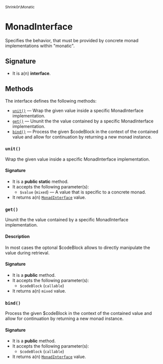 <small>Shrink0r\Monatic</small>

MonadInterface
==============

Specifies the behavior, that must be provided by concrete monad implementations within &quot;monatic&quot;.

Signature
---------

- It is a(n) **interface**.

Methods
-------

The interface defines the following methods:

- [`unit()`](#unit) &mdash; Wrap the given value inside a specific MonadInterface implementation.
- [`get()`](#get) &mdash; Ununit the the value contained by a specific MonadInterface implementation.
- [`bind()`](#bind) &mdash; Process the given $codeBlock in the context of the contained value
and allow for continuation by returning a new monad instance.

### `unit()` <a name="unit"></a>

Wrap the given value inside a specific MonadInterface implementation.

#### Signature

- It is a **public static** method.
- It accepts the following parameter(s):
    - `$value` (`mixed`) &mdash; A value that is specific to a concrete monad.
- It returns a(n) [`MonadInterface`](../../Shrink0r/Monatic/MonadInterface.md) value.

### `get()` <a name="get"></a>

Ununit the the value contained by a specific MonadInterface implementation.

#### Description

In most cases the optonal $codeBlock allows to directly manipulate the value during retrieval.

#### Signature

- It is a **public** method.
- It accepts the following parameter(s):
    - `$codeBlock` (`callable`)
- It returns a(n) `mixed` value.

### `bind()` <a name="bind"></a>

Process the given $codeBlock in the context of the contained value
and allow for continuation by returning a new monad instance.

#### Signature

- It is a **public** method.
- It accepts the following parameter(s):
    - `$codeBlock` (`callable`)
- It returns a(n) [`MonadInterface`](../../Shrink0r/Monatic/MonadInterface.md) value.

